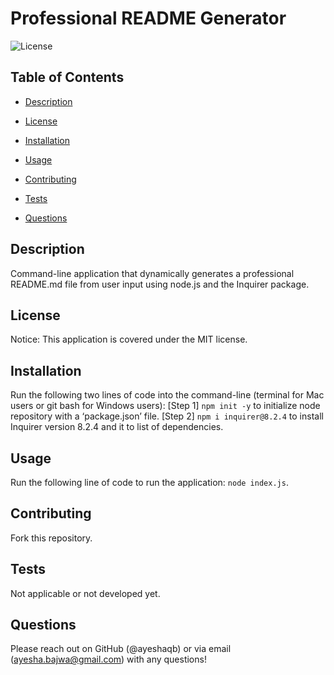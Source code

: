 
# Professional README Generator
![License](https://img.shields.io/badge/License-MIT-success.svg)

## Table of Contents

- [Description](#description)

- [License](#license)

- [Installation](#installation)

- [Usage](#usage)

- [Contributing](#contributing)

- [Tests](#tests)

- [Questions](#questions)

## Description

Command-line application that dynamically generates a professional README.md file from user input using node.js and the Inquirer package. 

## License

Notice: This application is covered under the MIT license.
  
## Installation

Run the following two lines of code into the command-line (terminal for Mac users or git bash for Windows users):  [Step 1] `npm init -y` to initialize node repository with a ‘package.json’ file. [Step 2] `npm i inquirer@8.2.4` to install  Inquirer version 8.2.4 and it to list of dependencies. 

## Usage

Run the following line of code to run the application: `node index.js`.

## Contributing

Fork this repository.

## Tests

Not applicable or not developed yet.

## Questions 

Please reach out on GitHub (@ayeshaqb) or via email (ayesha.bajwa@gmail.com) with any questions!

